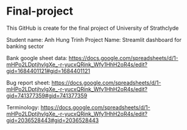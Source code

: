# Final-project
This GitHub is create for the final project of University of Strathclyde 

Student name: Anh Hung Trinh
Project Name: Streamlit dashboard for banking sector

Bank google sheet data: https://docs.google.com/spreadsheets/d/1-mHPo2LDptjhvlgXe_-r-yucxQRink_Wfy1HhH2oR4s/edit?gid=1684401121#gid=1684401121

Bug report sheet: https://docs.google.com/spreadsheets/d/1-mHPo2LDptjhvlgXe_-r-yucxQRink_Wfy1HhH2oR4s/edit?gid=741377359#gid=741377359

Terminology: https://docs.google.com/spreadsheets/d/1-mHPo2LDptjhvlgXe_-r-yucxQRink_Wfy1HhH2oR4s/edit?gid=2036528443#gid=2036528443
